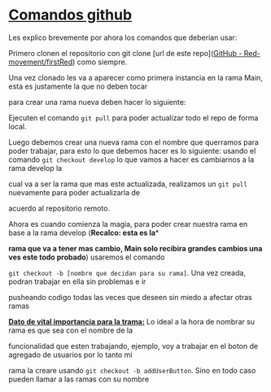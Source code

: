 # <u>Comandos github</u>

Les explico brevemente por ahora los comandos que deberian usar:

Primero clonen el repositorio con git clone [url de este repo]([GitHub - Red-movement/firstRed](https://github.com/Red-movement/firstRed.git)) como siempre.

Una vez clonado les va a aparecer como primera instancia en la rama Main, esta es justamente la que no deben tocar

para crear una rama nueva deben hacer lo siguiente:

Ejecuten el comando `git pull` para poder actualizar todo el repo de forma local.

Luego debemos crear una nueva rama con el nombre que querramos para poder trabajar, para esto lo que debemos hacer es lo siguiente: usando el comando `git checkout develop` lo que vamos a hacer es cambiarnos a la rama develop la

cual va a ser la rama que mas este actualizada, realizamos un `git pull` nuevamente para poder actualizarla de

acuerdo al repositorio remoto.

Ahora es cuando comienza la magia, para poder crear nuestra rama en base a la rama develop (**Recalco: esta es la***

**rama que va a tener mas cambio, Main solo recibira grandes cambios una ves este todo probado**) usaremos el comando

`git checkout -b [nombre que decidan para su rama]`. Una vez creada, podran trabajar en ella sin problemas e ir

pusheando codigo todas las veces que deseen sin miedo a afectar otras ramas

**<u>Dato de vital importancia para la trama:</u>** Lo ideal a la hora de nombrar su rama es que sea con el nombre de la

funcionalidad que esten trabajando, ejemplo, voy a trabajar en el boton de agregado de usuarios por lo tanto mi

rama la creare usando `git checkout -b addUserButton`. Sino en todo caso pueden llamar a las ramas con su nombre
